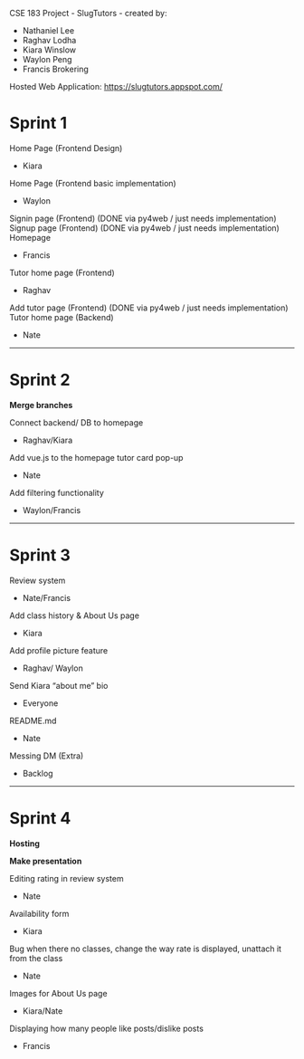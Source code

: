 CSE 183 Project - SlugTutors - created by: 
* Nathaniel Lee
* Raghav Lodha
* Kiara Winslow
* Waylon Peng
* Francis Brokering

Hosted Web Application: https://slugtutors.appspot.com/

# Sprint 1

Home Page (Frontend Design)
- Kiara

Home Page (Frontend basic implementation) 
- Waylon

Signin page (Frontend) (DONE via py4web / just needs implementation)
Signup page (Frontend) (DONE via py4web / just needs implementation)
Homepage 
- Francis

Tutor home page (Frontend)
- Raghav

Add tutor page (Frontend) (DONE via py4web / just needs implementation)
Tutor home page (Backend)
- Nate

----

# Sprint 2

**Merge branches** 

Connect backend/ DB to homepage
- Raghav/Kiara 

Add vue.js to the homepage tutor card pop-up
- Nate 

Add filtering functionality 	
- Waylon/Francis

----

# Sprint 3

Review system
- Nate/Francis

Add class history
&
About Us page
- Kiara

Add profile picture feature 
- Raghav/ Waylon

Send Kiara “about me” bio
- Everyone

README.md
- Nate

Messing DM (Extra)
- Backlog 

----

# Sprint 4

**Hosting**

**Make presentation**

Editing rating in review system
- Nate

Availability form 
- Kiara

Bug when there no classes, change the way rate is displayed, unattach it from the class 
- Nate

Images for About Us page 
- Kiara/Nate

Displaying how many people like posts/dislike posts
- Francis
